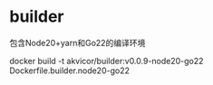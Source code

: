 # builder

包含Node20+yarn和Go22的编译环境

docker build -t akvicor/builder:v0.0.9-node20-go22 Dockerfile.builder.node20-go22

